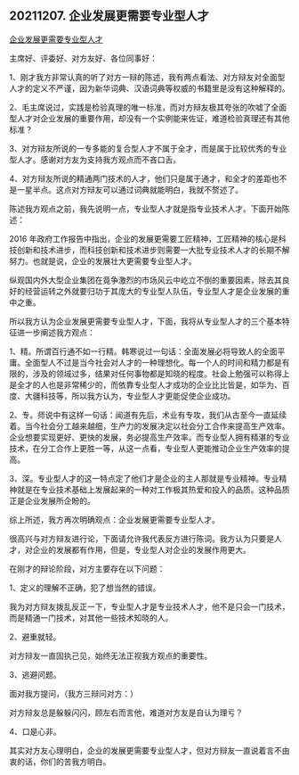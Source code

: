 ## 20211207. 企业发展更需要专业型人才

[企业发展更需要专业型人才](https://www.renrendoc.com/paper/99582243.html)

主席好、评委好、对方友好、各位同事好：

1、刚才我方非常认真的听了对方一辩的陈述，我有两点看法、对方辩友对全面型人才的定义不严谨，因为新华词典、汉语词典等权威的书籍里是没有这种解释的。

2、毛主席说过，实践是检验真理的唯一标准，而对方辩友极其夸张的吹嘘了全面型人才对企业发展的重要作用，却没有一个实例能来佐证，难道检验真理还有其他标准？

3、对方辩友所说的一专多能的复合型人才不属于全才，而是属于比较优秀的专业型人才。感谢对方友为支持我方观点而不吝口舌。

4、对方辩友所说的精通两门技术的人才，他们只是属于通才，和全才的差距也不是一星半点。这点对方辩友可以通过词典就能明白，我就不赘述了。

陈述我方观点之前，我先说明一点，专业型人才就是指专业技术人才。下面开始陈述：

2016 年政府工作报告中指出，企业的发展更需要工匠精神，工匠精神的核心是科技创新和技术进步，而科技创新和技术进步则需要一大批专业技术人才的长期不解努力。也就是说，企业的发展壮大更需要专业型人才。

纵观国内外大型企业集团在竟争激烈的市场风云中屹立不倒的重要因素，除去其良好的经营运转之外就要归功于其庞大的专业型人队伍，专业型人才是企业发展的重中之重。

所以我方认为企业发展更需要专业型人才，下面，我将从专业型人才的三个基本特征进一步阐述我方观点：

1、精。所谓百行通不如一行精。韩寒说过一句话：全面发展必将导致人的全面平庸。全面型人不过是当今社会对人才的一种理想化。每一个人的时间和精力都是有限的，涉及的领域过多，结果对任何事物都是知晓的程度。社会上勉强可以称得上是全才的人也是非常稀少的，而依靠专业型人才成功的企业比比皆是，如华为、百度、大疆科技等，所以我方认为，专业型人才更能促使企业成功。

2、专。师说中有这样一句话：闻道有先后，术业有专攻，我们从古至今一直延续着。当今社会分工越来越细，生产力的发展决定以社会分工合作来提高生产效率。企业想要实现更好、更快的发展，务必提高生产效率。而专业型人拥有精湛的专业技术，在分工合作上更胜一等，从这一点看，专业型人更能推动企业生产效率的提高。

3、深。专业型人才的这一特点定了他们才是企业的主人那就是专业精神。专业精神就是在专业技术基础上发展起来的一种对工作极其热爱和投入的品质。这种品质正是企业发展所企盼的。

综上所述，我方再次明确观点：企业发展更需要专业型人才。

很高兴与对方辩友进行论，下面请允许我代表反方进行陈词。我方认为只要是人才，对企业的发展都有作用，但是，专业型人对企业的发展作用更大。

在刚才的辩论阶段，对方主要存在以下问题：

1、定义的理解不正确，犯了想当然的错误。

我为对方辩友拨乱反正一下，专业型人才是专业技术人才，他不是只会一门技术，而是精通一门技术，对其他一些技术知晓的人。

2、避重就轻。

对方辩友一直固执己见，始终无法正视我方观点的重要性。

3、逃避问题。

面对我方提问，（我方三辩问对方：）

对方辩友总是躲躲闪闪，顾左右而言他，难道对方友是自认为理亏？

4、口是心非。

其实对方友心理明白，企业的发展更需要专业型人才，但对方辩友一直说着言不由衷的话，你们的苦我方明白。